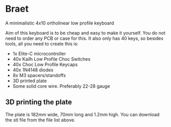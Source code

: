 # Braet
A minimalistic 4x10 ortholinear low profile keyboard

Aim of this keyboard is to be cheap and easy to make it yourself. 
You do not need to order any PCB or case for this. It also only has 40 keys, so besides tools, all you need to create this is:
 - 1x Elite-C microcontroller
 - 40x Kailh Low Profile Choc Switches
 - 40x Choc Low Profile Keycaps 
 - 40x 1N4148 diodes
 - 8x M3 spacers/standoffs
 - 3D printed plate
 - Some solid core wire. Preferably 22-28 gauge

## 3D printing the plate
The plate is 182mm wide, 70mm long and 1.2mm high. You can download the stl file from the file list above.
